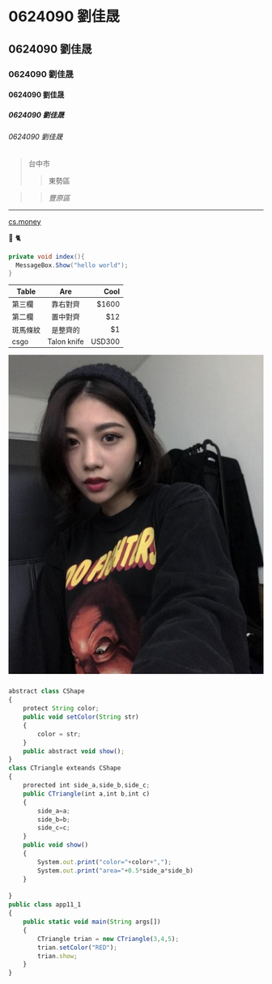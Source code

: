 # 0624090 劉佳晟

## 0624090 劉佳晟

### 0624090 劉佳晟

#### 0624090 劉佳晟

##### 0624090 劉佳晟

###### 0624090 劉佳晟

>台中市
>>東勢區

>>*豐原區*

---
[cs.money](https://cs.money/zh/)

:horse: :cat2:

```csharp
private void index(){
  MessageBox.Show("hello world");
}
```
| Table        | Are           | Cool  |
| ------------- |:-------------:| -----:|
| 第三欄        | 靠右對齊      | $1600 |
| 第二欄        | 置中對齊      |   $12 |
| 斑馬條紋      | 是整齊的      |    $1 |
| csgo         |Talon knife    | USD300|

![una](20170418190908_6ef5fba813fad74feed9e35c35267e72_2.jpeg)

###
```js
abstract class CShape
{
    protect String color;
    public void setColor(String str)
    {
        color = str;
    }
    public abstract void show();
}
class CTriangle exteands CShape
{
    prorected int side_a,side_b,side_c;
    public CTriangle(int a,int b,int c)
    {
        side_a=a;
        side_b=b;
        side_c=c;
    }
    public void show()
    {
        System.out.print("color="+color+",");
        System.out.print("area="+0.5*side_a*side_b)
    }

}
public class app11_1
{
    public static void main(String args[])
    {
        CTriangle trian = new CTriangle(3,4,5);
        trian.setColor("RED");
        trian.show;
    }
}
